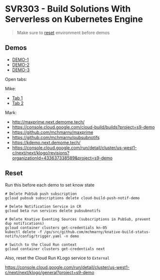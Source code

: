 # SVR303 - Build Solutions With Serverless on Kubernetes Engine

> Make sure to [reset](#Reset) environment before demos

## Demos

* [DEMO-1](DEMO-1.md)
* [DEMO-2](DEMO-2.md)
* [DEMO-3](DEMO-3.md)

Open tabs:

Mike:
* [Tab 1](http://aerial-tiler.default.130.211.124.0.xip.io/preview?url=gs://3f23a0a4-3381-4382-b273-9f45e936b91b/analytics-ready/pansharpened/DIM_SPOT6_PMS_201809181528155_ORT_3317561101.tif#14/35.28942974756265/-77.58146996050691)
* [Tab 2](http://aerial-tiler.default.130.211.124.0.xip.io/preview?url=gs://3f23a0a4-3381-4382-b273-9f45e936b91b/analytics-ready/pansharpened/DIM_SPOT6_PMS_201809181528155_ORT_3317561101.tif&pmin=2&pmax=98&linearStretch=true#14/35.28942974756265/-77.58146996050691)

Mark:
* http://maxprime.next.demome.tech/
* https://console.cloud.google.com/cloud-build/builds?project=s9-demo
* https://github.com/mchmarny/maxprime
* https://github.com/mchmarny/pubsubnotifs
* https://kdemo.next.demome.tech/
* https://console.cloud.google.com/run/detail/cluster/us-west1-c/next/next/klogo/revisions?organizationId=433637338589&project=s9-demo

## Reset

Run this before each demo to set know state

```shell
# Delete PubSub push subscription
gcloud pubsub subscriptions delete cloud-build-push-notif-demo

# Delete Notification Service in CR
gcloud beta run services delete pubsubnotifs

# Delete Knative Eventing Sources (subscriptions in PubSub, prevent dup notifications)
gcloud container clusters get-credentials kn-05
kubectl delete -f /go/src/github.com/mchmarny/knative-build-status-notifs/config/trigger.yaml -n demo

# Switch to the Cloud Run context
gcloud container clusters get-credentials next
```

Also, reset the Cloud Run KLogo service to `External`

https://console.cloud.google.com/run/detail/cluster/us-west1-c/next/next/klogo/general?project=s9-demo

